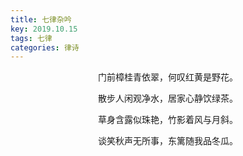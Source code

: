 ```yaml
---
title: 七律杂吟
key: 2019.10.15
tags: 七律
categories: 律诗
---
```


<p align="center">门前樟桂青依翠，何叹红黄是野花。
</p>
<p align="center">散步人闲观净水，居家心静饮绿茶。
</p>
<p align="center">草身含露似珠艳，竹影着风与月斜。
</p>
<p align="center">谈笑秋声无所事，东篱随我品冬瓜。
</p>
